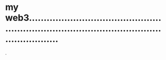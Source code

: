 # my web3....................................................................................................................
.
